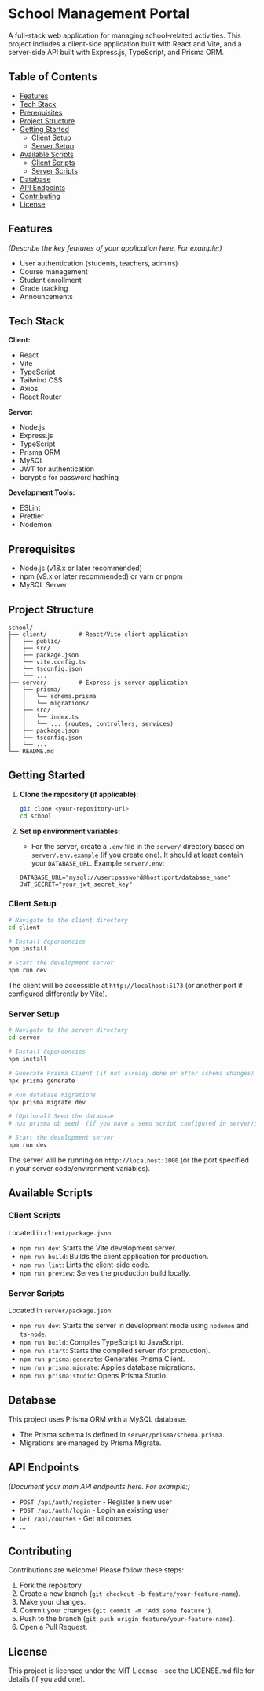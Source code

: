 # School Management Portal
A full-stack web application for managing school-related activities. This project includes a client-side application built with React and Vite, and a server-side API built with Express.js, TypeScript, and Prisma ORM.

## Table of Contents

- [Features](#features)
- [Tech Stack](#tech-stack)
- [Prerequisites](#prerequisites)
- [Project Structure](#project-structure)
- [Getting Started](#getting-started)
  - [Client Setup](#client-setup)
  - [Server Setup](#server-setup)
- [Available Scripts](#available-scripts)
  - [Client Scripts](#client-scripts)
  - [Server Scripts](#server-scripts)
- [Database](#database)
- [API Endpoints](#api-endpoints)
- [Contributing](#contributing)
- [License](#license)

## Features

*(Describe the key features of your application here. For example:)*
- User authentication (students, teachers, admins)
- Course management
- Student enrollment
- Grade tracking
- Announcements

## Tech Stack

**Client:**
- React
- Vite
- TypeScript
- Tailwind CSS
- Axios
- React Router

**Server:**
- Node.js
- Express.js
- TypeScript
- Prisma ORM
- MySQL
- JWT for authentication
- bcryptjs for password hashing

**Development Tools:**
- ESLint
- Prettier
- Nodemon

## Prerequisites

- Node.js (v18.x or later recommended)
- npm (v9.x or later recommended) or yarn or pnpm
- MySQL Server

## Project Structure

```
school/
├── client/         # React/Vite client application
│   ├── public/
│   ├── src/
│   ├── package.json
│   └── vite.config.ts
│   └── tsconfig.json
│   └── ...
├── server/         # Express.js server application
│   ├── prisma/
│   │   └── schema.prisma
│   │   └── migrations/
│   ├── src/
│   │   └── index.ts
│   │   └── ... (routes, controllers, services)
│   ├── package.json
│   └── tsconfig.json
│   └── ...
└── README.md
```

## Getting Started

1.  **Clone the repository (if applicable):**
    ```bash
    git clone <your-repository-url>
    cd school
    ```

2.  **Set up environment variables:**
    *   For the server, create a `.env` file in the `server/` directory based on `server/.env.example` (if you create one). It should at least contain your `DATABASE_URL`.
      Example `server/.env`:
      ```env
      DATABASE_URL="mysql://user:password@host:port/database_name"
      JWT_SECRET="your_jwt_secret_key"
      ```

### Client Setup

```bash
# Navigate to the client directory
cd client

# Install dependencies
npm install

# Start the development server
npm run dev
```
The client will be accessible at `http://localhost:5173` (or another port if configured differently by Vite).

### Server Setup

```bash
# Navigate to the server directory
cd server

# Install dependencies
npm install

# Generate Prisma Client (if not already done or after schema changes)
npx prisma generate

# Run database migrations
npx prisma migrate dev

# (Optional) Seed the database
# npx prisma db seed  (if you have a seed script configured in server/package.json)

# Start the development server
npm run dev
```
The server will be running on `http://localhost:3000` (or the port specified in your server code/environment variables).

## Available Scripts

### Client Scripts

Located in `client/package.json`:
- `npm run dev`: Starts the Vite development server.
- `npm run build`: Builds the client application for production.
- `npm run lint`: Lints the client-side code.
- `npm run preview`: Serves the production build locally.

### Server Scripts

Located in `server/package.json`:
- `npm run dev`: Starts the server in development mode using `nodemon` and `ts-node`.
- `npm run build`: Compiles TypeScript to JavaScript.
- `npm run start`: Starts the compiled server (for production).
- `npm run prisma:generate`: Generates Prisma Client.
- `npm run prisma:migrate`: Applies database migrations.
- `npm run prisma:studio`: Opens Prisma Studio.

## Database

This project uses Prisma ORM with a MySQL database.
- The Prisma schema is defined in `server/prisma/schema.prisma`.
- Migrations are managed by Prisma Migrate.

## API Endpoints

*(Document your main API endpoints here. For example:)*
- `POST /api/auth/register` - Register a new user
- `POST /api/auth/login` - Login an existing user
- `GET /api/courses` - Get all courses
- ...

## Contributing

Contributions are welcome! Please follow these steps:
1. Fork the repository.
2. Create a new branch (`git checkout -b feature/your-feature-name`).
3. Make your changes.
4. Commit your changes (`git commit -m 'Add some feature'`).
5. Push to the branch (`git push origin feature/your-feature-name`).
6. Open a Pull Request.

## License

This project is licensed under the MIT License - see the LICENSE.md file for details (if you add one).